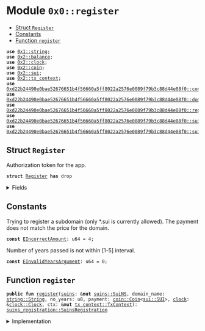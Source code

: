 
<a name="0x0_register"></a>

# Module `0x0::register`



-  [Struct `Register`](#0x0_register_Register)
-  [Constants](#@Constants_0)
-  [Function `register`](#0x0_register_register)


<pre><code><b>use</b> <a href="dependencies/move-stdlib/string.md#0x1_string">0x1::string</a>;
<b>use</b> <a href="dependencies/sui-framework/balance.md#0x2_balance">0x2::balance</a>;
<b>use</b> <a href="dependencies/sui-framework/clock.md#0x2_clock">0x2::clock</a>;
<b>use</b> <a href="dependencies/sui-framework/coin.md#0x2_coin">0x2::coin</a>;
<b>use</b> <a href="dependencies/sui-framework/sui.md#0x2_sui">0x2::sui</a>;
<b>use</b> <a href="dependencies/sui-framework/tx_context.md#0x2_tx_context">0x2::tx_context</a>;
<b>use</b> <a href="dependencies/suins/config.md#0xd22b24490e0bae52676651b4f56660a5ff8022a2576e0089f79b3c88d44e08f0_config">0xd22b24490e0bae52676651b4f56660a5ff8022a2576e0089f79b3c88d44e08f0::config</a>;
<b>use</b> <a href="dependencies/suins/domain.md#0xd22b24490e0bae52676651b4f56660a5ff8022a2576e0089f79b3c88d44e08f0_domain">0xd22b24490e0bae52676651b4f56660a5ff8022a2576e0089f79b3c88d44e08f0::domain</a>;
<b>use</b> <a href="dependencies/suins/registry.md#0xd22b24490e0bae52676651b4f56660a5ff8022a2576e0089f79b3c88d44e08f0_registry">0xd22b24490e0bae52676651b4f56660a5ff8022a2576e0089f79b3c88d44e08f0::registry</a>;
<b>use</b> <a href="dependencies/suins/suins.md#0xd22b24490e0bae52676651b4f56660a5ff8022a2576e0089f79b3c88d44e08f0_suins">0xd22b24490e0bae52676651b4f56660a5ff8022a2576e0089f79b3c88d44e08f0::suins</a>;
<b>use</b> <a href="dependencies/suins/suins_registration.md#0xd22b24490e0bae52676651b4f56660a5ff8022a2576e0089f79b3c88d44e08f0_suins_registration">0xd22b24490e0bae52676651b4f56660a5ff8022a2576e0089f79b3c88d44e08f0::suins_registration</a>;
</code></pre>



<a name="0x0_register_Register"></a>

## Struct `Register`

Authorization token for the app.


<pre><code><b>struct</b> <a href="register.md#0x0_register_Register">Register</a> <b>has</b> drop
</code></pre>



<details>
<summary>Fields</summary>


<dl>
<dt>
<code>dummy_field: bool</code>
</dt>
<dd>

</dd>
</dl>


</details>

<a name="@Constants_0"></a>

## Constants


<a name="0x0_register_EIncorrectAmount"></a>

Trying to register a subdomain (only *.sui is currently allowed).
The payment does not match the price for the domain.


<pre><code><b>const</b> <a href="register.md#0x0_register_EIncorrectAmount">EIncorrectAmount</a>: u64 = 4;
</code></pre>



<a name="0x0_register_EInvalidYearsArgument"></a>

Number of years passed is not within [1-5] interval.


<pre><code><b>const</b> <a href="register.md#0x0_register_EInvalidYearsArgument">EInvalidYearsArgument</a>: u64 = 0;
</code></pre>



<a name="0x0_register_register"></a>

## Function `register`



<pre><code><b>public</b> <b>fun</b> <a href="register.md#0x0_register">register</a>(<a href="dependencies/suins/suins.md#0xd22b24490e0bae52676651b4f56660a5ff8022a2576e0089f79b3c88d44e08f0_suins">suins</a>: &<b>mut</b> <a href="dependencies/suins/suins.md#0xd22b24490e0bae52676651b4f56660a5ff8022a2576e0089f79b3c88d44e08f0_suins_SuiNS">suins::SuiNS</a>, domain_name: <a href="dependencies/move-stdlib/string.md#0x1_string_String">string::String</a>, no_years: u8, payment: <a href="dependencies/sui-framework/coin.md#0x2_coin_Coin">coin::Coin</a>&lt;<a href="dependencies/sui-framework/sui.md#0x2_sui_SUI">sui::SUI</a>&gt;, <a href="dependencies/sui-framework/clock.md#0x2_clock">clock</a>: &<a href="dependencies/sui-framework/clock.md#0x2_clock_Clock">clock::Clock</a>, ctx: &<b>mut</b> <a href="dependencies/sui-framework/tx_context.md#0x2_tx_context_TxContext">tx_context::TxContext</a>): <a href="dependencies/suins/suins_registration.md#0xd22b24490e0bae52676651b4f56660a5ff8022a2576e0089f79b3c88d44e08f0_suins_registration_SuinsRegistration">suins_registration::SuinsRegistration</a>
</code></pre>



<details>
<summary>Implementation</summary>


<pre><code><b>public</b> <b>fun</b> <a href="register.md#0x0_register">register</a>(
    <a href="dependencies/suins/suins.md#0xd22b24490e0bae52676651b4f56660a5ff8022a2576e0089f79b3c88d44e08f0_suins">suins</a>: &<b>mut</b> SuiNS,
    domain_name: String,
    no_years: u8,
    payment: Coin&lt;SUI&gt;,
    <a href="dependencies/sui-framework/clock.md#0x2_clock">clock</a>: &Clock,
    ctx: &<b>mut</b> TxContext
): SuinsRegistration {
    <a href="dependencies/suins/suins.md#0xd22b24490e0bae52676651b4f56660a5ff8022a2576e0089f79b3c88d44e08f0_suins">suins</a>.assert_app_is_authorized&lt;<a href="register.md#0x0_register_Register">Register</a>&gt;();

    <b>let</b> <a href="dependencies/suins/config.md#0xd22b24490e0bae52676651b4f56660a5ff8022a2576e0089f79b3c88d44e08f0_config">config</a> = <a href="dependencies/suins/suins.md#0xd22b24490e0bae52676651b4f56660a5ff8022a2576e0089f79b3c88d44e08f0_suins">suins</a>.get_config&lt;Config&gt;();

    <b>let</b> <a href="dependencies/suins/domain.md#0xd22b24490e0bae52676651b4f56660a5ff8022a2576e0089f79b3c88d44e08f0_domain">domain</a> = <a href="dependencies/suins/domain.md#0xd22b24490e0bae52676651b4f56660a5ff8022a2576e0089f79b3c88d44e08f0_domain_new">domain::new</a>(domain_name);
    <a href="dependencies/suins/config.md#0xd22b24490e0bae52676651b4f56660a5ff8022a2576e0089f79b3c88d44e08f0_config_assert_valid_user_registerable_domain">config::assert_valid_user_registerable_domain</a>(&<a href="dependencies/suins/domain.md#0xd22b24490e0bae52676651b4f56660a5ff8022a2576e0089f79b3c88d44e08f0_domain">domain</a>);

    <b>assert</b>!(0 &lt; no_years && no_years &lt;= 5, <a href="register.md#0x0_register_EInvalidYearsArgument">EInvalidYearsArgument</a>);

    <b>let</b> label = <a href="dependencies/suins/domain.md#0xd22b24490e0bae52676651b4f56660a5ff8022a2576e0089f79b3c88d44e08f0_domain">domain</a>.sld();
    <b>let</b> price = <a href="dependencies/suins/config.md#0xd22b24490e0bae52676651b4f56660a5ff8022a2576e0089f79b3c88d44e08f0_config">config</a>.calculate_price((label.length() <b>as</b> u8), no_years);

    <b>assert</b>!(payment.value() == price, <a href="register.md#0x0_register_EIncorrectAmount">EIncorrectAmount</a>);

    <a href="dependencies/suins/suins.md#0xd22b24490e0bae52676651b4f56660a5ff8022a2576e0089f79b3c88d44e08f0_suins_app_add_balance">suins::app_add_balance</a>(<a href="register.md#0x0_register_Register">Register</a> {}, <a href="dependencies/suins/suins.md#0xd22b24490e0bae52676651b4f56660a5ff8022a2576e0089f79b3c88d44e08f0_suins">suins</a>, payment.into_balance());
    <b>let</b> <a href="dependencies/suins/registry.md#0xd22b24490e0bae52676651b4f56660a5ff8022a2576e0089f79b3c88d44e08f0_registry">registry</a> = <a href="dependencies/suins/suins.md#0xd22b24490e0bae52676651b4f56660a5ff8022a2576e0089f79b3c88d44e08f0_suins_app_registry_mut">suins::app_registry_mut</a>&lt;<a href="register.md#0x0_register_Register">Register</a>, Registry&gt;(<a href="register.md#0x0_register_Register">Register</a> {}, <a href="dependencies/suins/suins.md#0xd22b24490e0bae52676651b4f56660a5ff8022a2576e0089f79b3c88d44e08f0_suins">suins</a>);
    <a href="dependencies/suins/registry.md#0xd22b24490e0bae52676651b4f56660a5ff8022a2576e0089f79b3c88d44e08f0_registry">registry</a>.add_record(<a href="dependencies/suins/domain.md#0xd22b24490e0bae52676651b4f56660a5ff8022a2576e0089f79b3c88d44e08f0_domain">domain</a>, no_years, <a href="dependencies/sui-framework/clock.md#0x2_clock">clock</a>, ctx)
}
</code></pre>



</details>
